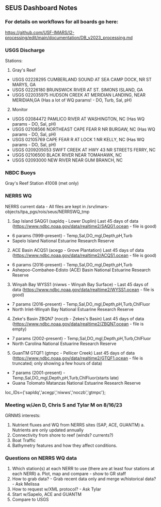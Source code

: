 ## SEUS Dashboard Notes    
### For details on workflows for all boards go here: 
https://github.com/USF-IMARS/l2-processing/edit/main/documentation/DB_v2023_processing.md

### USGS Discharge

Stations:
1. Gray's Reef
- USGS 02228295 CUMBERLAND SOUND AT SEA CAMP DOCK, NR ST MARYS, GA
- USGS 02226180 BRUNSWICK RIVER AT ST. SIMONS ISLAND, GA
- USGS 022035975 HUDSON CREEK AT MERIDIAN LANDING, NEAR MERIDIAN,GA (Has a lot of WQ params! - DO, Turb, Sal, pH)
2. Monitor
- USGS 02084472 PAMLICO RIVER AT WASHINGTON, NC (Has WQ params - DO, Sal, pH)
- USGS 02108566 NORTHEAST CAPE FEAR R NR BURGAW, NC  (Has WQ params - DO, Sal, pH)
- USGS 02105769 CAPE FEAR R AT LOCK 1 NR KELLY, NC (Has WQ params - DO, Sal, pH)
- USGS 0209205053 SWIFT CREEK AT HWY 43 NR STREETS FERRY, NC
- USGS 02106500 BLACK RIVER NEAR TOMAHAWK, NC
- USGS 02093000 NEW RIVER NEAR GUM BRANCH, NC

### NBDC Buoys
Gray's Reef
Station 41008 (met only)

### NERRS WQ
NERRS current data - All files are kept in /srv/imars-objects/tpa_pgs/rois/seus/NERRSWQ_tmp
1. Sap Island SAQG1 (sapldq - Lower Duplin) Last 45 days of data (https://www.ndbc.noaa.gov/data/realtime2/SAQG1.ocean - file is good)
  - 6 params (1999-present) - Temp,Sal,DO_mgl,Depth,pH,Turb
  - Sapelo Island National Estuarine Research Reserve
2. ACE Basin ACQS1 (acegp - Grove Plantation) Last 45 days of data (https://www.ndbc.noaa.gov/data/realtime2/ACQS1.ocean - file is good)
  - 6 params (2016-present) - Temp,Sal,DO_mgl,Depth,pH,Turb
  - Ashepoo-Combahee-Edisto (ACE) Basin National Estuarine Research Reserve
3. Winyah Bay WYSS1 (niwws - Winyah Bay Surface) - Last 45 days of data (https://www.ndbc.noaa.gov/data/realtime2/WYSS1.ocean - file is good)
  - 7 params (2016-present) - Temp,Sal,DO_mgl,Depth,pH,Turb,ChlFluor
  - North Inlet-Winyah Bay National Estuarine Research Reserve
4. Zeke's Basin ZBQN7 (noczb - Zekes's Basin) Last 45 days of data (https://www.ndbc.noaa.gov/data/realtime2/ZBQN7.ocean - file is empty)
  - 7 params (2002-present) - Temp,Sal,DO_mgl,Depth,pH,Turb,ChlFluor
  - North Carolina National Estuarine Research Reserve
5. GuanTM GTQF1 (gtmpc - Pellicer Creek) Last 45 days of data (https://www.ndbc.noaa.gov/data/realtime2/GTQF1.ocean - file is truncated; only showing a few hours of data)
  - 7 params (2001-present) - Temp,Sal,DO_mgl,Depth,pH,Turb,ChlFluor(starts late)
  - Guana Tolomato Matanzas National Estuarine Research Reserve

loc_IDs={'sapldq','acegp','niwws','noczb','gtmpc'};

### Meeting w/Jen D, Chris S and Tylar M on 8/16/23
GRNMS interests:
1. Nutrient fluxes and WQ from NERRS sites (SAP, ACE, GUANTM)
    a. Nutrients are only updated annually
2. Connectivity from shore to reef (winds? currents?)
3. Boat Traffic
4. Bathymetry features and how they affect conditions.

### Questions on NERRS WQ data
1. Which station(s) at each NERR to use (there are at least four stations at each NERR)
   a. Plot, map and compare - show to GR staff
2. How to grab data? - Grab recent data only and merge w/historical data? - Ask Melissa
3. How to request w/XML protocol? - Ask Tylar
4. Start w/Sapelo, ACE and GUANTM
5. Compare to USGS

   
